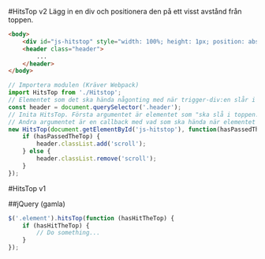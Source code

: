 #HitsTop v2
Lägg in en div och positionera den på ett visst avstånd från toppen.
````html
<body>
	<div id="js-hitstop" style="width: 100%; height: 1px; position: absolute; top: 100px;"></div>
	<header class="header">
		...
	</header>
</body>
````

````javascript
// Importera modulen (Kräver Webpack)
import HitsTop from './Hitstop';
// Elementet som det ska hända någonting med när trigger-div:en slår i toppen.
const header = document.querySelector('.header');
// Inita HitsTop. Första argumentet är elementet som "ska slå i toppen."
// Andra argumentet är en callback med vad som ska hända när elementet passerar toppen.
new HitsTop(document.getElementById('js-hitstop'), function(hasPassedTheTop, element) {
	if (hasPassedTheTop) {
		header.classList.add('scroll');
	} else {
		header.classList.remove('scroll');
	}
});
````

#HitsTop v1

##jQuery (gamla)

````javascript
$('.element').hitsTop(function (hasHitTheTop) {
	if (hasHitTheTop) {
		// Do something...
	}
});
````
